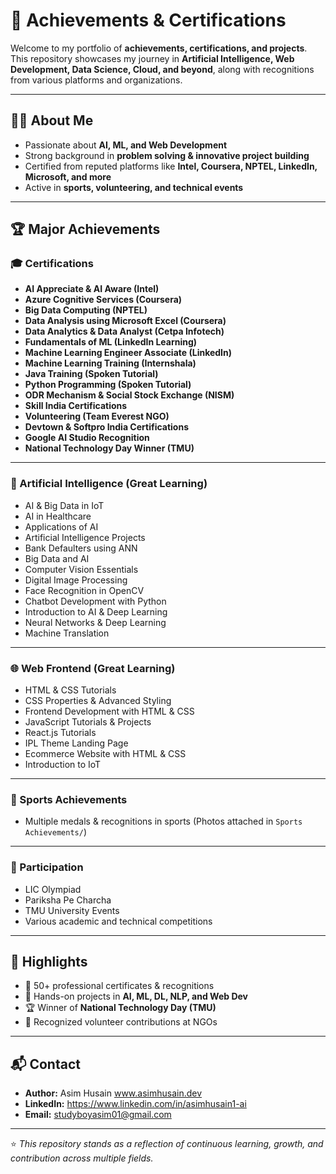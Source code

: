 # 🚀 Achievements & Certifications

Welcome to my portfolio of **achievements, certifications, and projects**.  
This repository showcases my journey in **Artificial Intelligence, Web Development, Data Science, Cloud, and beyond**, along with recognitions from various platforms and organizations.  

---

## 🧑‍💻 About Me
- Passionate about **AI, ML, and Web Development**  
- Strong background in **problem solving & innovative project building**  
- Certified from reputed platforms like **Intel, Coursera, NPTEL, LinkedIn, Microsoft, and more**  
- Active in **sports, volunteering, and technical events**  

---

## 🏆 Major Achievements

### 🎓 Certifications
- **AI Appreciate & AI Aware (Intel)**
- **Azure Cognitive Services (Coursera)**
- **Big Data Computing (NPTEL)**
- **Data Analysis using Microsoft Excel (Coursera)**
- **Data Analytics & Data Analyst (Cetpa Infotech)**
- **Fundamentals of ML (LinkedIn Learning)**
- **Machine Learning Engineer Associate (LinkedIn)**
- **Machine Learning Training (Internshala)**
- **Java Training (Spoken Tutorial)**
- **Python Programming (Spoken Tutorial)**
- **ODR Mechanism & Social Stock Exchange (NISM)**
- **Skill India Certifications**
- **Volunteering (Team Everest NGO)**
- **Devtown & Softpro India Certifications**
- **Google AI Studio Recognition**
- **National Technology Day Winner (TMU)**  

---

### 🤖 Artificial Intelligence (Great Learning)
- AI & Big Data in IoT  
- AI in Healthcare  
- Applications of AI  
- Artificial Intelligence Projects  
- Bank Defaulters using ANN  
- Big Data and AI  
- Computer Vision Essentials  
- Digital Image Processing  
- Face Recognition in OpenCV  
- Chatbot Development with Python  
- Introduction to AI & Deep Learning  
- Neural Networks & Deep Learning  
- Machine Translation  

---

### 🌐 Web Frontend (Great Learning)
- HTML & CSS Tutorials  
- CSS Properties & Advanced Styling  
- Frontend Development with HTML & CSS  
- JavaScript Tutorials & Projects  
- React.js Tutorials  
- IPL Theme Landing Page  
- Ecommerce Website with HTML & CSS  
- Introduction to IoT  

---

### 🏅 Sports Achievements
- Multiple medals & recognitions in sports (Photos attached in `Sports Achievements/`)  

---

### 🏅 Participation
- LIC Olympiad  
- Pariksha Pe Charcha  
- TMU University Events  
- Various academic and technical competitions  

---

## 📌 Highlights
- 📂 50+ professional certificates & recognitions  
- 🤝 Hands-on projects in **AI, ML, DL, NLP, and Web Dev**  
- 🏆 Winner of **National Technology Day (TMU)**  
- 🎯 Recognized volunteer contributions at NGOs  

---

## 📬 Contact
- **Author:** Asim Husain  www.asimhusain.dev   
- **LinkedIn:** https://www.linkedin.com/in/asimhusain1-ai  
- **Email:** studyboyasim01@gmail.com

---

⭐ *This repository stands as a reflection of continuous learning, growth, and contribution across multiple fields.*  
